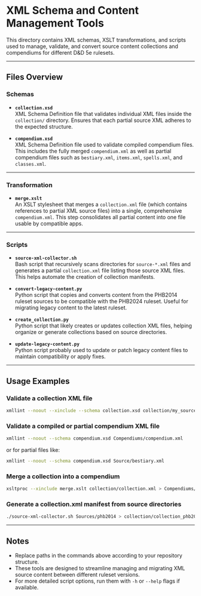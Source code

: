 # XML Schema and Content Management Tools

This directory contains XML schemas, XSLT transformations, and scripts used to manage, validate, and convert source content collections and compendiums for different D&D 5e rulesets.

---

## Files Overview

### Schemas

- **`collection.xsd`**  
  XML Schema Definition file that validates individual XML files inside the `collection/` directory. Ensures that each partial source XML adheres to the expected structure.

- **`compendium.xsd`**  
  XML Schema Definition file used to validate compiled compendium files. This includes the fully merged `compendium.xml` as well as partial compendium files such as `bestiary.xml`, `items.xml`, `spells.xml`, and `classes.xml`.

---

### Transformation

- **`merge.xslt`**  
  An XSLT stylesheet that merges a `collection.xml` file (which contains references to partial XML source files) into a single, comprehensive `compendium.xml`. This step consolidates all partial content into one file usable by compatible apps.

---

### Scripts

- **`source-xml-collector.sh`**  
  Bash script that recursively scans directories for `source-*.xml` files and generates a partial `collection.xml` file listing those source XML files. This helps automate the creation of collection manifests.

- **`convert-legacy-content.py`**  
  Python script that copies and converts content from the PHB2014 ruleset sources to be compatible with the PHB2024 ruleset. Useful for migrating legacy content to the latest ruleset.

- **`create_collection.py`**  
  Python script that likely creates or updates collection XML files, helping organize or generate collections based on source directories.

- **`update-legacy-content.py`**  
  Python script probably used to update or patch legacy content files to maintain compatibility or apply fixes.

---

## Usage Examples

### Validate a collection XML file

```bash
xmllint --noout --xinclude --schema collection.xsd collection/my_source.xml
```

### Validate a compiled or partial compendium XML file

```bash
xmllint --noout --schema compendium.xsd Compendiums/compendium.xml
```

or for partial files like:

```bash
xmllint --noout --schema compendium.xsd Source/bestiary.xml
```

### Merge a collection into a compendium

```bash
xsltproc --xinclude merge.xslt collection/collection.xml > Compendiums/compendium.xml
```

### Generate a collection.xml manifest from source directories

```bash
./source-xml-collector.sh Sources/phb2014 > collection/collection_phb2014.xml
```

---

## Notes

- Replace paths in the commands above according to your repository structure.
- These tools are designed to streamline managing and migrating XML source content between different ruleset versions.
- For more detailed script options, run them with `-h` or `--help` flags if available.
